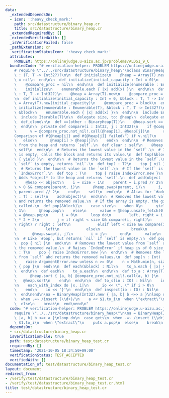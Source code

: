 ```yaml
---
data:
  _extendedDependsOn:
  - icon: ':heavy_check_mark:'
    path: src/datastructure/binary_heap.cr
    title: src/datastructure/binary_heap.cr
  _extendedRequiredBy: []
  _extendedVerifiedWith: []
  _isVerificationFailed: false
  _pathExtension: cr
  _verificationStatusIcon: ':heavy_check_mark:'
  attributes:
    PROBLEM: https://onlinejudge.u-aizu.ac.jp/problems/ALDS1_9_C
  bundledCode: "# verification-helper: PROBLEM https://onlinejudge.u-aizu.ac.jp/problems/ALDS1_9_C\n\
    # require \"../../src/datastructure/binary_heap\"\nclass BinaryHeap(T)\n  @compare_proc\
    \ : (T, T -> Int32?)?\n\n  def initialize\n    @heap = Array(T).new\n    @compare_proc\
    \ = nil\n  end\n\n  def initialize(initial_capacity : Int = 0)\n    @heap = Array(T).new(initial_capacity)\n\
    \    @compare_proc = nil\n  end\n\n  def initialize(enumerable : Enumerable(T))\n\
    \    initialize\n    enumerable.each { |x| add(x) }\n  end\n\n  def initialize(&block\
    \ : T, T -> Int32?)\n    @heap = Array(T).new\n    @compare_proc = block\n  end\n\
    \n  def initialize(initial_capacity : Int = 0, &block : T, T -> Int32?)\n    @heap\
    \ = Array(T).new(initial_capacity)\n    @compare_proc = block\n  end\n\n  def\
    \ initialize(enumerable : Enumerable(T), &block : T, T -> Int32?)\n    initialize\
    \ &block\n    enumerable.each { |x| add(x) }\n  end\n\n  include Enumerable(T)\n\
    \  include Iterable(T)\n\n  delegate size, to: @heap\n  delegate empty?, to: @heap\n\
    \  def_clone\n\n  def ==(other : BinaryHeap(T))\n    @heap.sort == other.@heap.sort\n\
    \  end\n\n  private def compare(i : Int32, j : Int32)\n    if @compare_proc\n\
    \      v = @compare_proc.not_nil!.call(@heap[i], @heap[j])\n      raise ArgumentError.new(\"\
    Comparison of #{@heap[i]} and #{@heap[j]} failed\") if v.nil?\n      v > 0\n \
    \   else\n      @heap[i] > @heap[j]\n    end\n  end\n\n  # Removes all elements\
    \ from the heap and returns `self`.\n  def clear : self\n    @heap.clear\n   \
    \ self\n  end\n\n  # Returns the lowest value in the `self`.\n  # If the `self`\
    \ is empty, calls the block and returns its value.\n  def top(&block)\n    @heap.first\
    \ { yield }\n  end\n\n  # Returns the lowest value in the `self`.\n  # If the\
    \ `self` is empty, returns `nil`.\n  def top? : T?\n    top { nil }\n  end\n\n\
    \  # Returns the lowest value in the `self`.\n  # If the `self` is empty, raises\
    \ `IndexError`.\n  def top : T\n    top { raise IndexError.new }\n  end\n\n  #\
    \ Adds *object* to the heap and returns `self`.\n  def add(object : T) : self\n\
    \    @heap << object\n    i = size - 1\n    parent = i.pred // 2\n    while i\
    \ > 0 && compare(parent, i)\n      @heap.swap(parent, i)\n      i, parent = parent,\
    \ parent.pred // 2\n    end\n    self\n  end\n\n  # Alias for `#add`.\n  def <<(object\
    \ : T) : self\n    add(object)\n  end\n\n  # Removes the lowest value from `self`\
    \ and returns the removed value.\n  # If the array is empty, the given block is\
    \ called.\n  def pop(&block)\n    case size\n    when 0\n      yield\n    when\
    \ 1\n      @heap.pop\n    else\n      value = @heap.unsafe_fetch(0)\n      @heap[0]\
    \ = @heap.pop\n      i = 0\n      loop do\n        left, right = i * 2 + 1, i\
    \ * 2 + 2\n        j = if right < size && compare(i, right)\n              compare(left,\
    \ right) ? right : left\n            elsif left < size && compare(i, left)\n \
    \             left\n            else\n              break\n            end\n \
    \       @heap.swap(i, j)\n        i = j\n      end\n      value\n    end\n  end\n\
    \n  # Like `#pop`, but returns `nil` if `self` is empty.\n  def pop? : T?\n  \
    \  pop { nil }\n  end\n\n  # Removes the lowest value from `self` and returns\
    \ the removed value.\n  # Raises `IndexError` if heap is of 0 size.\n  def pop\
    \ : T\n    pop { raise IndexError.new }\n  end\n\n  # Removes the last *n* values\
    \ from `self` ahd returns the removed values.\n  def pop(n : Int) : Array(T)\n\
    \    raise ArgumentError.new unless n >= 0\n    n = Math.min(n, size)\n    Array.new(n)\
    \ { pop }\n  end\n\n  def each(&block) : Nil\n    to_a.each { |x| yield x }\n\
    \  end\n\n  def each\n    to_a.each\n  end\n\n  def to_a : Array(T)\n    if @compare_proc\n\
    \      @heap.sort { |a, b| @compare_proc.not_nil!.call(a, b) }\n    else\n   \
    \   @heap.sort\n    end\n  end\n\n  def to_s(io : IO) : Nil\n    io << \"BinaryHeap{\"\
    \n    each_with_index do |x, i|\n      io << \", \" if i > 0\n      io << x\n\
    \    end\n    io << '}'\n  end\n\n  def inspect(io : IO) : Nil\n    to_s(io)\n\
    \  end\nend\n\na = BinaryHeap(Int32).new { |a, b| b <=> a }\nloop do\n  case gets\n\
    \  when .=~ /insert (\\d+)/\n    a << $1.to_i\n  when \"extract\"\n    puts a.pop\n\
    \  else\n    break\n  end\nend\n"
  code: "# verification-helper: PROBLEM https://onlinejudge.u-aizu.ac.jp/problems/ALDS1_9_C\n\
    require \"../../src/datastructure/binary_heap\"\n\na = BinaryHeap(Int32).new {\
    \ |a, b| b <=> a }\nloop do\n  case gets\n  when .=~ /insert (\\d+)/\n    a <<\
    \ $1.to_i\n  when \"extract\"\n    puts a.pop\n  else\n    break\n  end\nend\n"
  dependsOn:
  - src/datastructure/binary_heap.cr
  isVerificationFile: true
  path: test/datastructure/binary_heap_test.cr
  requiredBy: []
  timestamp: '2021-10-05 18:34:50+09:00'
  verificationStatus: TEST_ACCEPTED
  verifiedWith: []
documentation_of: test/datastructure/binary_heap_test.cr
layout: document
redirect_from:
- /verify/test/datastructure/binary_heap_test.cr
- /verify/test/datastructure/binary_heap_test.cr.html
title: test/datastructure/binary_heap_test.cr
---
```

